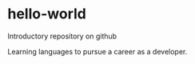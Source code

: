 # hello-world
Introductory repository on github

Learning languages to pursue a career as a developer.
